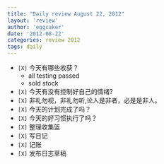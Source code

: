 ```yaml
---
title: "Daily review August 22, 2012" 
layout: 'review'
author: 'eggcaker'
date: '2012-08-22'
categories: review 2012
tags: daily
---
```



  * `[X]` 今天有哪些收获？ 
    * all testing passed 
    * sold stock 
  * `[X]` 今天有没有控制好自己的情绪? 
  * `[X]` 非礼勿视，非礼勿听,论人是非者，必是是非人。 
  * `[X]` 今天的计划完成了吗？ 
  * `[X]` 今天的好习惯执行了吗？ 
  * `[X]` 整理收集篮 
  * `[X]` 写日记 
  * `[X]` 记账 
  * `[X]` 发布日志草稿 

